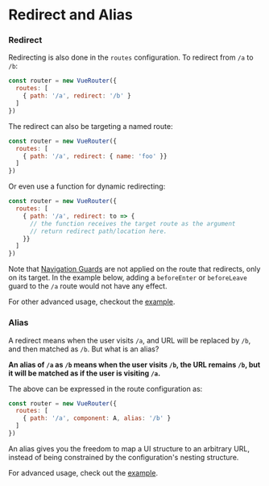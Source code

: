 # Redirect and Alias

### Redirect

Redirecting is also done in the `routes` configuration. To redirect from `/a` to `/b`:

``` js
const router = new VueRouter({
  routes: [
    { path: '/a', redirect: '/b' }
  ]
})
```

The redirect can also be targeting a named route:

``` js
const router = new VueRouter({
  routes: [
    { path: '/a', redirect: { name: 'foo' }}
  ]
})
```

Or even use a function for dynamic redirecting:

``` js
const router = new VueRouter({
  routes: [
    { path: '/a', redirect: to => {
      // the function receives the target route as the argument
      // return redirect path/location here.
    }}
  ]
})
```

Note that [Navigation Guards](../advanced/navigation-guards.md) are not applied on the route that redirects, only on its target. In the example below, adding a `beforeEnter` or `beforeLeave` guard to the `/a` route would not have any effect.

For other advanced usage, checkout the [example](https://github.com/vuejs/vue-router/blob/dev/examples/redirect/app.js).

### Alias

A redirect means when the user visits `/a`, and URL will be replaced by `/b`, and then matched as `/b`. But what is an alias?

**An alias of `/a` as `/b` means when the user visits `/b`, the URL remains `/b`, but it will be matched as if the user is visiting `/a`.**

The above can be expressed in the route configuration as:

``` js
const router = new VueRouter({
  routes: [
    { path: '/a', component: A, alias: '/b' }
  ]
})
```

An alias gives you the freedom to map a UI structure to an arbitrary URL, instead of being constrained by the configuration's nesting structure.

For advanced usage, check out the [example](https://github.com/vuejs/vue-router/blob/dev/examples/route-alias/app.js).
